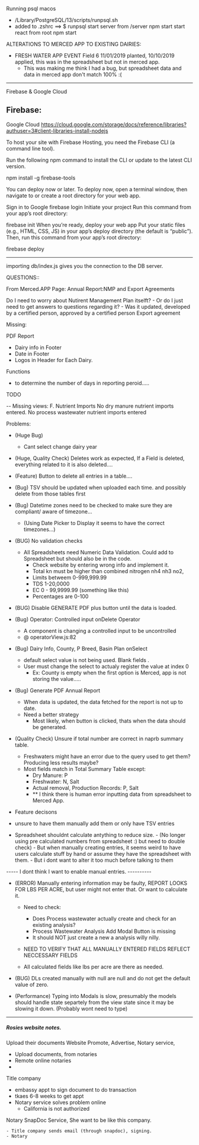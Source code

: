 Running psql macos 
- /Library/PostgreSQL/13/scripts/runpsql.sh
- added to .zshrc ==> $ runpsql
start server from /server npm start
start react from root npm start


ALTERATIONS TO MERCED APP TO EXISTING DAIRIES:
- FRESH WATER APP EVENT Field 6 11/01/2019 planted, 10/10/2019 applied, this was in the spreadsheet but not in merced app.
    - This was making me think I had a bug, but spreadsheet data and data in merced app don't match 100% :(



--------------------------------------------------------------------------------------------------------------
Firebase & Google Cloud

Firebase:
  -- 

Google Cloud
https://cloud.google.com/storage/docs/reference/libraries?authuser=3#client-libraries-install-nodejs

To host your site with Firebase Hosting, you need the Firebase CLI (a command line tool).

Run the following npm command to install the CLI or update to the latest CLI version.

npm install -g firebase-tools

You can deploy now or later. To deploy now, open a terminal window, then navigate to or create a root directory for your web app.

Sign in to Google
firebase login
Initiate your project
Run this command from your app’s root directory:

firebase init
When you’re ready, deploy your web app
Put your static files (e.g., HTML, CSS, JS) in your app’s deploy directory (the default is “public”). Then, run this command from your app’s root directory:

firebase deploy

--------------------------------------------------------------------------------------------------------------



importing db/index.js gives you the connection to the DB server.

QUESTIONS::

  From Merced.APP Page: Annual Report:NMP and Export Agreements
  
  Do I need to worry about Nutirent Management Plan itselft?
    - Or do I just need to get answers to questions regarding it? 
      - Was it updated, developed by a certified person, approved by a certified person
    Export agreement



Missing:

PDF Report
 - Dairy info in Footer
 - Date in Footer
 - Logos in Header for Each Dairy.

Functions
 - to determine the number of days in reporting peroid.....





TODO

 -- Missing views:
    F. Nutrient Imports
      No dry manure nutrient imports entered.
      No process wastewater nutrient imports entered







Problems:

  - (Huge Bug)
    - Cant select change dairy year 
  - (Huge, Quality Check) Deletes work as expected, If a Field is deleted, everything related to it is also deleted....
  
  - (Feature) Button to delete all entries in a table....
  
  - (Bug) TSV should be updated when uploaded each time. and possibly delete from those tables first 
  - (Bug) Datetime zones need to be checked to make sure they are compliant/ aware of timezone...
    - (Using Date Picker to Display it seems to  have the correct timezones...)



 
  - (BUG) No validation checks
    - All Spreadsheets need Numeric Data Validation. Could add to Spreadsheet but should also be in the code.
      - Check website by entering wrong info and implement it.
      - Total kn must be higher than combined nitrogen nh4 nh3 no2,
      - Limits betweem 0-999,999.99
      - TDS 1-20,0000
      - EC 0 - 99,9999.99 (something like this)
      - Percentages are 0-100

  - (BUG) Disable GENERATE PDF plus button until the data is loaded.
  - (Bug) Operator: Controlled input onDelete Operator
    - A component is changing a controlled input to be uncontrolled
    - @	operatorView.js:82


  - (Bug) Dairy Info, County, P Breed, Basin Plan onSelect
    - default select value is not being used. Blank fields .
    - User must change the select to actualy register the value at index 0
      - Ex: County is empty when the first option is Merced, app is not storing the value.....

  - (Bug) Generate PDF Annual Report
    - When data is updated, the data fetched for the report is not up to date.
    - Need a better strategy
      - Most likely, when button is clicked, thats when the data should be generated.


  - (Quality Check) Unsure if total number are correct in naprb summary table.
      - Freshwaters might have an error due to the query used to get them? Producing less results maybe?
      - Most fields match in Total Summary Table except:
        - Dry Manure: P
        - Freshwater: N, Salt
        - Actual removal, Production Records: P, Salt
        - ** I think there is human error inputting data from spreadsheet to Merced App.

 
 
  - Feature decisons
   - unsure to have them manually add them or only have TSV entries
   - Spreadsheet shouldnt calculate antything to reduce size. 
          - (No longer using pre calculated numbers from spreadsheet :) but need to double check)
          -  But when manually creating entries, it seems weird to have users calculate stuff by hand or assume they have the          spreadsheet with them.
    - But i dont want to alter it too much before talking to them

----- I dont think I want to enable manual entries. ----------
  - (ERROR) Manually entering information may be faulty, REPORT LOOKS FOR LBS PER ACRE, but user might not enter that. Or want to calculate it. 

    - Need to check:
      - Does Process wastewater actually create and check for an existing analysis?
      - Process Wastewater Analysis Add Modal Button is missing
      - It should NOT just create a new a analysis willy nilly.
   
    - NEED TO VERIFY THAT ALL MANUALLY ENTERED FIELDS REFLECT NECCESSARY FIELDS
     - All calculated fields like lbs per acre are there as needed. 
       
  - (BUG) DLs created manually with null are null and do not get the default value of zero. 
  - (Performance) Typing into Modals is slow, presumably the models should handle state separtely from the view state since it may be slowing it down. (Probably wont need to type)
---------------------------------------------------------------
 


##### Rosies website notes.
Upload their documents
Website
Promote, Advertise, 
Notary service, 
  - Upload documents, from notaries
  - Remote online notaries
  - 
Title company
  - embassy appt to sign document to do transaction
  - tkaes 6-8 weeks to get appt
  - Notary service solves problem online
    - California is not authorized
   
  Notary SnapDoc Service, She want to be like this company.

    - Title company sends email (through snapdoc), signing.
    - Notary 